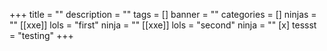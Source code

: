 +++
title = ""
description = ""
tags = []
banner = ""
categories = []
ninjas = ""
[[xxe]]
  lols = "first"
  ninja = ""
[[xxe]]
  lols = "second"
  ninja = ""
[x]
  tessst = "testing"
+++
